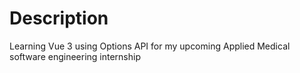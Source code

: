 # Description
Learning Vue 3 using Options API for my upcoming Applied Medical software engineering internship
